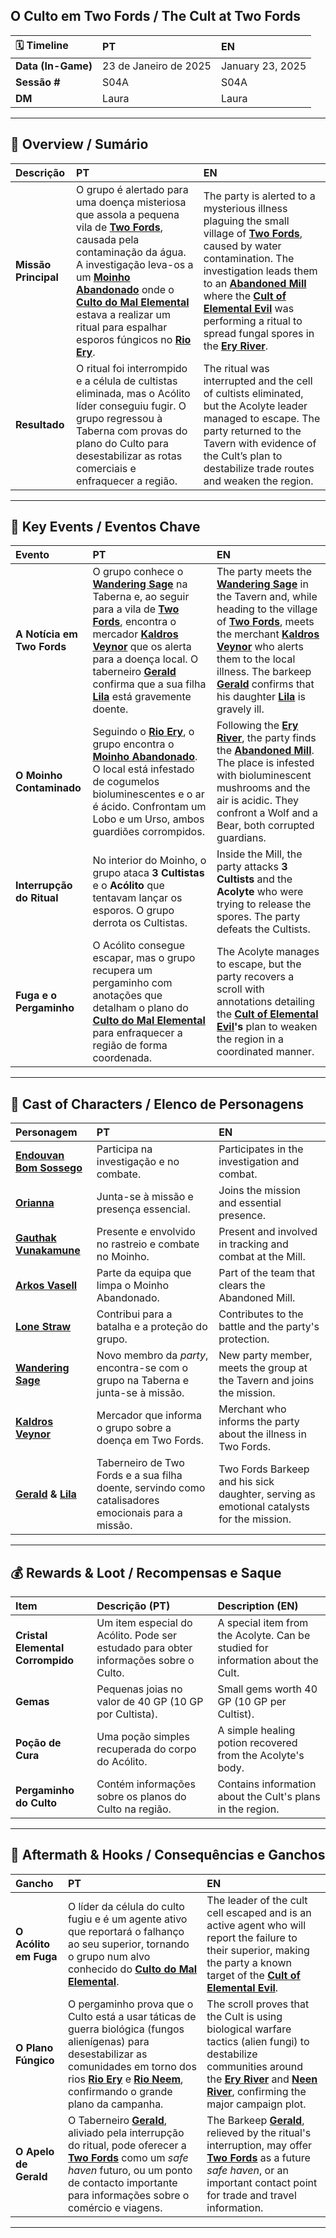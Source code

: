 ## O Culto em Two Fords / The Cult at Two Fords

| 🗓 Timeline | PT | EN |
| :--- | :--- | :--- |
| **Data (In-Game)** | 23 de Janeiro de 2025 | January 23, 2025 |
| **Sessão #** | S04A | S04A |
| **DM** | Laura | Laura |

---
## 📖 Overview / Sumário

| Descrição | PT | EN |
| :--- | :--- | :--- |
| **Missão Principal** | O grupo é alertado para uma doença misteriosa que assola a pequena vila de **[Two Fords](two_fords.md)**, causada pela contaminação da água. A investigação leva-os a um **[Moinho Abandonado](abandoned_mill.md)** onde o **[Culto do Mal Elemental](cult_of_the_elemental_evil.md)** estava a realizar um ritual para espalhar esporos fúngicos no **[Rio Ery](ery_river.md)**. | The party is alerted to a mysterious illness plaguing the small village of **[Two Fords](two_fords.md)**, caused by water contamination. The investigation leads them to an **[Abandoned Mill](abandoned_mill.md)** where the **[Cult of Elemental Evil](cult_of_the_elemental_evil.md)** was performing a ritual to spread fungal spores in the **[Ery River](ery_river.md)**. |
| **Resultado** | O ritual foi interrompido e a célula de cultistas eliminada, mas o Acólito líder conseguiu fugir. O grupo regressou à Taberna com provas do plano do Culto para desestabilizar as rotas comerciais e enfraquecer a região. | The ritual was interrupted and the cell of cultists eliminated, but the Acolyte leader managed to escape. The party returned to the Tavern with evidence of the Cult’s plan to destabilize trade routes and weaken the region. |

---
## 🎲 Key Events / Eventos Chave

| Evento | PT | EN |
| :--- | :--- | :--- |
| **A Notícia em Two Fords** | O grupo conhece o **[Wandering Sage](pc_wandering_sage.md)** na Taberna e, ao seguir para a vila de **[Two Fords](two_fords.md)**, encontra o mercador **[Kaldros Veynor](kaldros_veynor.md)** que os alerta para a doença local. O taberneiro **[Gerald](gerald.md)** confirma que a sua filha **[Lila](lila.md)** está gravemente doente. | The party meets the **[Wandering Sage](pc_wandering_sage.md)** in the Tavern and, while heading to the village of **[Two Fords](two_fords.md)**, meets the merchant **[Kaldros Veynor](kaldros_veynor.md)** who alerts them to the local illness. The barkeep **[Gerald](gerald.md)** confirms that his daughter **[Lila](lila.md)** is gravely ill. |
| **O Moinho Contaminado** | Seguindo o **[Rio Ery](ery_river.md)**, o grupo encontra o **[Moinho Abandonado](abandoned_mill.md)**. O local está infestado de cogumelos bioluminescentes e o ar é ácido. Confrontam um Lobo e um Urso, ambos guardiões corrompidos. | Following the **[Ery River](ery_river.md)**, the party finds the **[Abandoned Mill](abandoned_mill.md)**. The place is infested with bioluminescent mushrooms and the air is acidic. They confront a Wolf and a Bear, both corrupted guardians. |
| **Interrupção do Ritual** | No interior do Moinho, o grupo ataca **3 Cultistas** e o **Acólito** que tentavam lançar os esporos. O grupo derrota os Cultistas. | Inside the Mill, the party attacks **3 Cultists** and the **Acolyte** who were trying to release the spores. The party defeats the Cultists. |
| **Fuga e o Pergaminho** | O Acólito consegue escapar, mas o grupo recupera um pergaminho com anotações que detalham o plano do **[Culto do Mal Elemental](cult_of_the_elemental_evil.md)** para enfraquecer a região de forma coordenada. | The Acolyte manages to escape, but the party recovers a scroll with annotations detailing the **[Cult of Elemental Evil](cult_of_the_elemental_evil.md)'s** plan to weaken the region in a coordinated manner. |

---
## 👥 Cast of Characters / Elenco de Personagens

| Personagem | PT | EN |
| :--- | :--- | :--- |
| **[Endouvan Bom Sossego](pc_endouven_bomsossego.md)** | Participa na investigação e no combate. | Participates in the investigation and combat. |
| **[Orianna](pc_orianna.md)** | Junta-se à missão e presença essencial. | Joins the mission and essential presence. |
| **[Gauthak Vunakamune](pc_gauthak_vunakamune.md)** | Presente e envolvido no rastreio e combate no Moinho. | Present and involved in tracking and combat at the Mill. |
| **[Arkos Vasell](pc_arkos_vasell.md)** | Parte da equipa que limpa o Moinho Abandonado. | Part of the team that clears the Abandoned Mill. |
| **[Lone Straw](pc_lone_straw.md)** | Contribui para a batalha e a proteção do grupo. | Contributes to the battle and the party's protection. |
| **[Wandering Sage](pc_wandering_sage.md)** | Novo membro da *party*, encontra-se com o grupo na Taberna e junta-se à missão. | New party member, meets the group at the Tavern and joins the mission. |
| **[Kaldros Veynor](kaldros_veynor.md)** | Mercador que informa o grupo sobre a doença em Two Fords. | Merchant who informs the party about the illness in Two Fords. |
| **[Gerald](gerald.md) & [Lila](lila.md)** | Taberneiro de Two Fords e a sua filha doente, servindo como catalisadores emocionais para a missão. | Two Fords Barkeep and his sick daughter, serving as emotional catalysts for the mission. |

---
## 💰 Rewards & Loot / Recompensas e Saque

| Item | Descrição (PT) | Description (EN) |
| :--- | :--- | :--- |
| **Cristal Elemental Corrompido** | Um item especial do Acólito. Pode ser estudado para obter informações sobre o Culto. | A special item from the Acolyte. Can be studied for information about the Cult. |
| **Gemas** | Pequenas joias no valor de 40 GP (10 GP por Cultista). | Small gems worth 40 GP (10 GP per Cultist). |
| **Poção de Cura** | Uma poção simples recuperada do corpo do Acólito. | A simple healing potion recovered from the Acolyte's body. |
| **Pergaminho do Culto** | Contém informações sobre os planos do Culto na região. | Contains information about the Cult's plans in the region. |

---
## 🧭 Aftermath & Hooks / Consequências e Ganchos

| Gancho | PT | EN |
| :--- | :--- | :--- |
| **O Acólito em Fuga** | O líder da célula do culto fugiu e é um agente ativo que reportará o falhanço ao seu superior, tornando o grupo num alvo conhecido do **[Culto do Mal Elemental](cult_of_the_elemental_evil.md)**. | The leader of the cult cell escaped and is an active agent who will report the failure to their superior, making the party a known target of the **[Cult of Elemental Evil](cult_of_the_elemental_evil.md)**. |
| **O Plano Fúngico** | O pergaminho prova que o Culto está a usar táticas de guerra biológica (fungos alienígenas) para desestabilizar as comunidades em torno dos rios **[Rio Ery](ery_river.md)** e **[Rio Neem](neen_river.md)**, confirmando o grande plano da campanha. | The scroll proves that the Cult is using biological warfare tactics (alien fungi) to destabilize communities around the **[Ery River](ery_river.md)** and **[Neen River](neen_river.md)**, confirming the major campaign plot. |
| **O Apelo de Gerald** | O Taberneiro **[Gerald](gerald.md)**, aliviado pela interrupção do ritual, pode oferecer a **[Two Fords](two_fords.md)** como um *safe haven* futuro, ou um ponto de contacto importante para informações sobre o comércio e viagens. | The Barkeep **[Gerald](gerald.md)**, relieved by the ritual's interruption, may offer **[Two Fords](two_fords.md)** as a future *safe haven*, or an important contact point for trade and travel information. |

---
